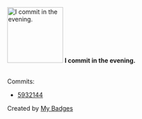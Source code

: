 <img src="https://my-badges.github.io/my-badges/evening-commits.png" alt="I commit in the evening." title="I commit in the evening." width="128">
<strong>I commit in the evening.</strong>
<br><br>

Commits:

- <a href="https://github.com/lexxns/word-counter/commit/5932144b7bb4fa2ae282811d44d4992c6d2786d4">5932144</a>


Created by <a href="https://github.com/my-badges/my-badges">My Badges</a>